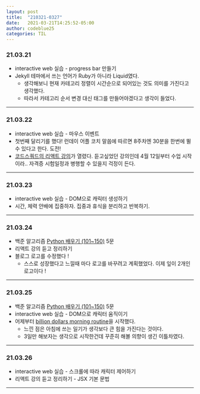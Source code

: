 ```yaml
---
layout: post
title:  "210321-0327"
date:   2021-03-21T14:25:52-05:00
author: codeblue25
categories: TIL
---
```


<h3>21.03.21</h3>

* interactive web 실습 - progress bar 만들기
* Jekyll 테마에서 쓰는 언어가 Ruby가 아니라 Liquid였다. 
  * 생각해보니 현재 카테고리 정렬이 시간순으로 되어있는 것도 의미를 가진다고 생각했다.
  * 따라서 카테고리 순서 변경 대신 태그를 만들어야겠다고 생각이 들었다.

---

<h3>21.03.22</h3>

* interactive web 실습 - 마우스 이벤트
* 첫번째 달리기를 했다! 런데이 어플 코치 말씀에 따르면 8주차엔 30분을 한번에 뛸 수 있다고 한다. 도전!
* [코드스쿼드의 리액트 강의](https://codesquad.kr/page/react.html)가 열렸다. 듣고싶었던 강의인데 4월 12일부터 수업 시작이라.. 자격증 시험일정과 병행할 수 있을지 걱정이 든다.

---

<h3>21.03.23</h3>

* interactive web 실습 - DOM으로 캐릭터 생성하기
* 시간, 체력 안배에 집중하자. 집중과 휴식을 분리하고 반복하기.

---

<h3>21.03.24</h3>

* 백준 알고리즘 [Python 배우기 (101~150)](https://www.acmicpc.net/workbook/view/461) 5문
* 리액트 강의 듣고 정리하기
* 블로그 로고를 수정했다 !
  * 스스로 성장했다고 느낄때 마다 로고를 바꾸려고 계획했었다. 이제 잎이 2개인 로고이다 !

---

<h3>21.03.25</h3>

* 백준 알고리즘 [Python 배우기 (101~150)](https://www.acmicpc.net/workbook/view/461) 5문
* interactive web 실습 - DOM으로 캐릭터 움직이기
* 어제부터 [billion dollars morning routine](https://www.youtube.com/watch?v=ft0vywOBMEs&t=130s)을 시작했다.
  * 느낀 점은 아침에 쓰는 일기가 생각보다 큰 힘을 가진다는 것이다.
  * 3일만 해보자는 생각으로 시작한건데 꾸준히 해볼 의향이 생긴 이틀차였다.

---

<h3>21.03.26</h3>

* interactive web 실습 - 스크롤에 따라 캐릭터 제어하기
* 리액트 강의 듣고 정리하기 - JSX 기본 문법

---
